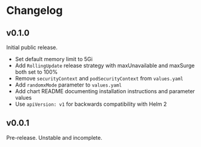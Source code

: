 # Changelog

## v0.1.0

Initial public release.

- Set default memory limit to 5Gi
- Add `RollingUpdate` release strategy with maxUnavailable and maxSurge both set to 100%
- Remove `securityContext` and `podSecurityContext` from `values.yaml`
- Add `randomxMode` parameter to `values.yaml`
- Add chart README documenting installation instructions and parameter values
- Use `apiVersion: v1` for backwards compatibility with Helm 2

## v0.0.1

Pre-release. Unstable and incomplete.

